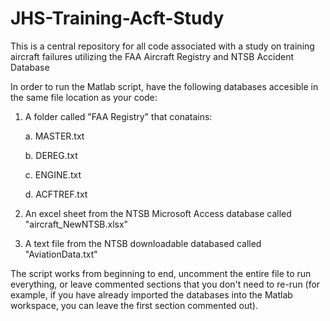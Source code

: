 # JHS-Training-Acft-Study
This is a central repository for all code associated with a study on training aircraft failures utilizing the FAA Aircraft Registry and NTSB Accident Database

In order to run the Matlab script, have the following databases accesible in the same file location as your code:
1. A folder called "FAA Registry" that conatains:

    a. MASTER.txt
    
    b. DEREG.txt
    
    c. ENGINE.txt
    
    d. ACFTREF.txt
    
2. An excel sheet from the NTSB Microsoft Access database called "aircraft_NewNTSB.xlsx"
3. A text file from the NTSB downloadable databased called "AviationData.txt"

The script works from beginning to end, uncomment the entire file to run everything, or leave commented sections that you don't need to re-run (for example, if you have already imported the databases into the Matlab workspace, you can leave the first section commented out).
